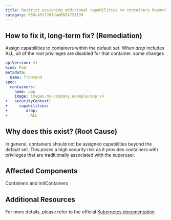 ```yaml
---
title: Restrict assigning additional capabilities to containers beyond the default set
category: 655c49ff76fdad0024723139
---
```


## How to fix it, long-term fix? (Remediation)

Assign capabilities to containers within the default set. When _drop_ includes ALL, all of the root privileges are disabled for that container. some changes

```yaml sample-pod.yaml
apiVersion: v1
kind: Pod
metadata:
  name: frontend
spec:
  containers:
    name: app
    image: images.my-company.example/app:v4
+   securityContext:
+     capabilities:
+        drop:
+         -ALL
```

## Why does this exist? (Root Cause)

In general, containers should not be assigned capabilities beyond the default set. This poses a high security risk as it provides containers with privileges that are traditionally associated with the superuser.

## Affected Components

Containers and initContainers

## Additional Resources

For more details, please refer to the official [Kubernetes documentation](https://kubernetes.io/docs/tasks/configure-pod-container/security-context/)
